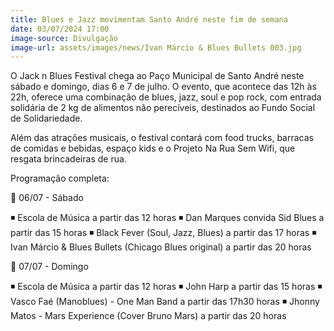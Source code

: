 ```yaml
---
title: Blues e Jazz movimentam Santo André neste fim de semana
date: 03/07/2024 17:00
image-source: Divulgação
image-url: assets/images/news/Ivan Márcio & Blues Bullets 003.jpg
---
```


O Jack n Blues Festival chega ao Paço Municipal de Santo André neste sábado e domingo, dias 6 e 7 de julho. O evento, que acontece das 12h às 22h, oferece uma combinação de blues, jazz, soul e pop rock, com entrada solidária de 2 kg de alimentos não perecíveis, destinados ao Fundo Social de Solidariedade.

Além das atrações musicais, o festival contará com food trucks, barracas de comidas e bebidas, espaço kids e o Projeto Na Rua Sem Wifi, que resgata brincadeiras de rua.

Programação completa: 

📅 06/07 - Sábado

◾️ Escola de Música a partir das 12 horas
◾️ Dan Marques convida Sid Blues a partir das 15 horas
◾️ Black Fever (Soul, Jazz, Blues) a partir das 17 horas
◾️ Ivan Márcio & Blues Bullets (Chicago Blues original) a partir das 20 horas

📅 07/07 - Domingo

◾️ Escola de Música a partir das 12 horas
◾️ John Harp a partir das 15 horas
◾️ Vasco Faé (Manoblues) - One Man Band a partir das 17h30 horas
◾️ Jhonny Matos - Mars Experience (Cover Bruno Mars) a partir das 20 horas